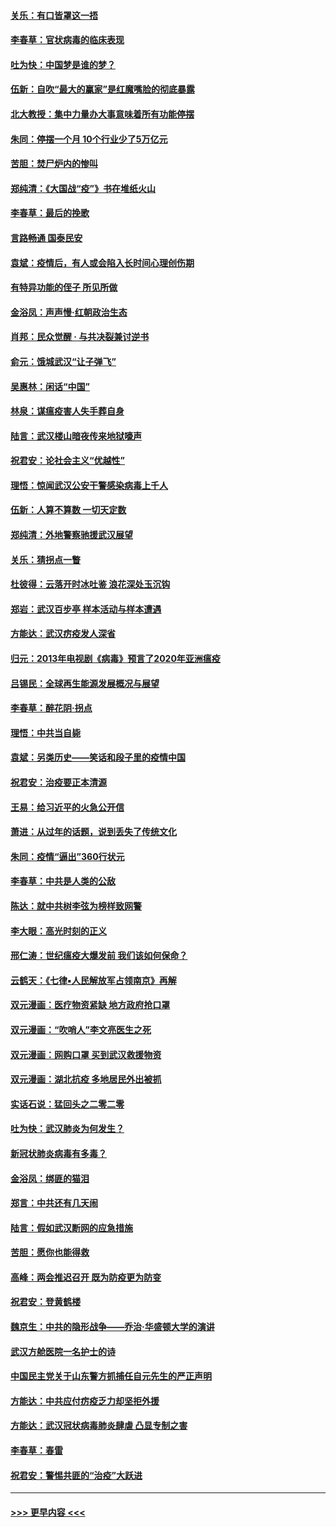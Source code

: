 #### [关乐：有口皆罩这一捂](../pages/nsc993/n11908393.md?t=03021731) 
#### [李春草：官状病毒的临床表现](../pages/nsc993/n11908339.md?t=03021731) 
#### [吐为快：中国梦是谁的梦？](../pages/nsc993/n11906564.md?t=03021731) 
#### [伍新：自吹“最大的赢家”是红魔嘴脸的彻底暴露](../pages/nsc993/n11906407.md?t=03021731) 
#### [北大教授：集中力量办大事意味着所有功能停摆](../pages/nsc993/n11904800.md?t=03021731) 
#### [朱同：停摆一个月 10个行业少了5万亿元](../pages/nsc993/n11904498.md?t=03021731) 
#### [苦胆：焚尸炉内的惨叫](../pages/nsc993/n11904479.md?t=03021731) 
#### [郑纯清：《大国战“疫”》书在堆纸火山](../pages/nsc993/n11904450.md?t=03021731) 
#### [李春草：最后的挽歌](../pages/nsc993/n11904441.md?t=03021731) 
#### [言路畅通 国泰民安](../pages/nsc993/n11904222.md?t=03021731) 
#### [袁斌：疫情后，有人或会陷入长时间心理创伤期](../pages/nsc993/n11901514.md?t=03021731) 
#### [有特异功能的侄子 所见所做](../pages/nsc993/n11901154.md?t=03021731) 
#### [金浴凤：声声慢‧红朝政治生态](../pages/nsc993/n11899553.md?t=03021731) 
#### [肖邦：民众觉醒 · 与共决裂兼讨逆书](../pages/nsc993/n11898435.md?t=03021731) 
#### [俞元：饿城武汉“让子弹飞”](../pages/nsc993/n11898344.md?t=03021731) 
#### [吴惠林：闲话“中国”](../pages/nsc993/n11898182.md?t=03021731) 
#### [林泉：谋瘟疫害人失手葬自身](../pages/nsc993/n11897892.md?t=03021731) 
#### [陆言：武汉楼山暗夜传来地狱嚎声](../pages/nsc993/n11897033.md?t=03021731) 
#### [祝君安：论社会主义“优越性”](../pages/nsc993/n11897005.md?t=03021731) 
#### [理悟：惊闻武汉公安干警感染病毒上千人](../pages/nsc993/n11896947.md?t=03021731) 
#### [伍新：人算不算数 一切天定数](../pages/nsc993/n11893372.md?t=03021731) 
#### [郑纯清：外地警察驰援武汉展望](../pages/nsc993/n11893115.md?t=03021731) 
#### [关乐：猜拐点一瞥](../pages/nsc993/n11893020.md?t=03021731) 
#### [杜彼得：云落开时冰吐鉴 浪花深处玉沉钩](../pages/nsc993/n11892107.md?t=03021731) 
#### [郑岩：武汉百步亭 样本活动与样本遭遇](../pages/nsc993/n11892310.md?t=03021731) 
#### [方能达：武汉疠疫发人深省](../pages/nsc993/n11891376.md?t=03021731) 
#### [归元：2013年电视剧《病毒》预言了2020年亚洲瘟疫](../pages/nsc993/n11891126.md?t=03021731) 
#### [吕锡民：全球再生能源发展概况与展望](../pages/nsc993/n11890613.md?t=03021731) 
#### [李春草：醉花阴·拐点](../pages/nsc993/n11890567.md?t=03021731) 
#### [理悟：中共当自毙](../pages/nsc993/n11890559.md?t=03021731) 
#### [袁斌：另类历史——笑话和段子里的疫情中国](../pages/nsc993/n11889243.md?t=03021731) 
#### [祝君安：治疫要正本清源](../pages/nsc993/n11889085.md?t=03021731) 
#### [王易：给习近平的火急公开信](../pages/nsc993/n11888225.md?t=03021731) 
#### [萧进：从过年的话题，说到丢失了传统文化](../pages/nsc993/n11887732.md?t=03021731) 
#### [朱同：疫情“逼出”360行状元](../pages/nsc993/n11887678.md?t=03021731) 
#### [李春草：中共是人类的公敌](../pages/nsc993/n11887656.md?t=03021731) 
#### [陈达：就中共树李弦为榜样致网警](../pages/nsc993/n11887625.md?t=03021731) 
#### [李大眼：高光时刻的正义](../pages/nsc993/n11887585.md?t=03021731) 
#### [邢仁涛：世纪瘟疫大爆发前 我们该如何保命？](../pages/nsc993/n11887535.md?t=03021731) 
#### [云鹤天：《七律▪人民解放军占领南京》再解](../pages/nsc993/n11887524.md?t=03021731) 
#### [双元漫画：医疗物资紧缺 地方政府抢口罩](../pages/nsc993/n11884744.md?t=03021731) 
#### [双元漫画：“吹哨人”李文亮医生之死](../pages/nsc993/n11884705.md?t=03021731) 
#### [双元漫画：网购口罩 买到武汉救援物资](../pages/nsc993/n11884670.md?t=03021731) 
#### [双元漫画：湖北抗疫 多地居民外出被抓](../pages/nsc993/n11884643.md?t=03021731) 
#### [实话石说：猛回头之二零二零](../pages/nsc993/n11883968.md?t=03021731) 
#### [吐为快：武汉肺炎为何发生？](../pages/nsc993/n11882180.md?t=03021731) 
#### [新冠状肺炎病毒有多毒？](../pages/nsc993/n11881790.md?t=03021731) 
#### [金浴凤：绑匪的猫泪](../pages/nsc993/n11880664.md?t=03021731) 
#### [郑言：中共还有几天闹](../pages/nsc993/n11880645.md?t=03021731) 
#### [陆言：假如武汉断网的应急措施](../pages/nsc993/n11880619.md?t=03021731) 
#### [苦胆：愿你也能得救](../pages/nsc993/n11880601.md?t=03021731) 
#### [高峰：两会推迟召开  既为防疫更为防变](../pages/nsc993/n11879977.md?t=03021731) 
#### [祝君安：登黄鹤楼](../pages/nsc993/n11880583.md?t=03021731) 
#### [魏京生：中共的隐形战争——乔治‧华盛顿大学的演讲](../pages/nsc993/n11879765.md?t=03021731) 
#### [武汉方舱医院一名护士的诗](../pages/nsc993/n11878480.md?t=03021731) 
#### [中国民主党关于山东警方抓捕任自元先生的严正声明](../pages/nsc993/n11877506.md?t=03021731) 
#### [方能达：中共应付疠疫乏力却坚拒外援](../pages/nsc993/n11877497.md?t=03021731) 
#### [方能达：武汉冠状病毒肺炎肆虐 凸显专制之害](../pages/nsc993/n11877475.md?t=03021731) 
#### [李春草：春雷](../pages/nsc993/n11876287.md?t=03021731) 
#### [祝君安：警惕共匪的“治疫”大跃进](../pages/nsc993/n11876084.md?t=03021731) 

----
#### [ >>> 更早内容 <<< ](../indexes/nsc993-earlier.md)
